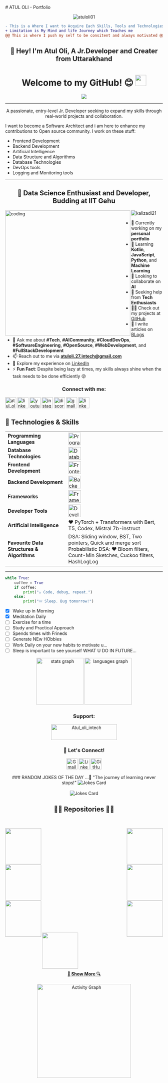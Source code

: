 <p># ATUL OLI - Portfolio  <p align="center">
  <img src="https://komarev.com/ghpvc/?username=atuloli01&label=Profile%20Views&color=0e75b6&style=flat" alt="atuloli01" />
</p></p>

```diff
- This is a Where I want to Acquire Each Skills, Tools and Technologies
+ Limitation is My Mind and life Journey which Teaches me 
@@ This is where I push my self to be consitent and always motivated @@
```

<h2 align="center">👋 Hey! I'm Atul Oli, A Jr.Developer and Creater from Uttarakhand</h2>

<h1 align="center">Welcome to my GitHub!  😊 <img src="https://media.giphy.com/media/hvRJCLFzcasrR4ia7z/giphy.gif" width="35" /></h1>

<p align="center">
  <a href="https://github.com/DenverCoder1/readme-typing-svg">
    <img src="https://readme-typing-svg.herokuapp.com?lines=Coder%20|%20Learner%20|%20Engineer%20|%20Developer;Aspiring%20Web%20Developer;Always%20Eager%20To%20Learn%20New%20Things&center=true&width=600&height=80">
  </a>
</p>

<hr>

<p align="center">
  A passionate, entry-level Jr. Developer seeking to expand my skills through real-world projects and collaboration. 
  </p>
  I want to become a Software Architect and i am here to enhance my contributions to Open source community. I work on these stuff:
<ul dir="auto">
<li>Frontend Development</li>
<li>Backend Development</li>
<li>Artificial Intelligence</li>
<li>Data Structure and Algorithms</li>
<li>Database Technologies</li>
<li>DevOps tools</li>
<li>Logging and Monitoring tools</li>
</ul>


---






<h2 align="center">🌱 Data Science Enthusiast and Developer, Budding at IIT Gehu</h2>

<img align="left" alt="coding" width="400" src="https://cdn.filestackcontent.com/efbSR18hT5uRKuo0zoMA">

<p align="left">
  <img src="https://komarev.com/ghpvc/?username=kalixadi21&label=Profile%20Views&color=0e75b6&style=flat" alt="kalizadi21" />
</p>

- 🔭 Currently working on my **personal portfolio**  
- 🌱 Learning **Kotlin**, **JavaScript**, **Python**, and **Machine Learning**  
- 👯 Looking to collaborate on **AI**  
- 🤝 Seeking help from **Tech Enthusiasts**  
- 👨‍💻 Check out my projects at [GitHub](https://github.com/Atuloli01)  
- 📝 I write articles on [BLogs]([https://github.com/Atuloli01/BLogs](https://medium.com/@Atul_inTech))  
- 💬 Ask me about **#Tech**, **#AICommunity**, **#CloudDevOps**, **#SoftwareEngineering**, **#OpenSource**, **#WebDevelopment**, and **#FullStackDevelopment**  
- 📫 Reach out to me via **atuloli.27.intech@gmail.com**  
- 📄 Explore my experience on [LinkedIn](https://www.linkedin.com/in/atul-oli27-intech/)  
- ⚡ **Fun Fact**: Despite being lazy at times, my skills always shine when the task needs to be done efficiently 😝

<h3 align="center">Connect with me:</h3>
<div>
<p align="left">
  <a href="https://twitter.com/atul_oli" target="blank"><img src="https://img.shields.io/twitter/follow/atul_oli?logo=twitter&style=for-the-badge" alt="atul_oli" height="35" /></a>
  <a href="https://linkedin.com/in/atul-oli27-intech" target="blank"><img src="https://img.shields.io/static/v1?message=LinkedIn&logo=linkedin&label=&color=0077B5&logoColor=white&labelColor=&style=for-the-badge" height="35" alt="linkedin logo" /></a>
  <a href="https://www.youtube.com" target="_blank"><img src="https://img.shields.io/static/v1?message=Youtube&logo=youtube&label=&color=FF0000&logoColor=white&labelColor=&style=for-the-badge" height="35" alt="youtube logo" /></a>
  <a href="https://www.instagram.com" target="_blank"><img src="https://img.shields.io/static/v1?message=Instagram&logo=instagram&label=&color=E4405F&logoColor=white&labelColor=&style=for-the-badge" height="35" alt="instagram logo" /></a>
    <a href="https://discord.com" target="_blank"><img src="https://img.shields.io/static/v1?message=Discord&logo=discord&label=&color=7289DA&logoColor=white&labelColor=&style=for-the-badge" height="35" alt="discord logo" /></a>
  <a href="mailto:your-email@example.com" target="_blank"><img src="https://img.shields.io/static/v1?message=Gmail&logo=gmail&label=&color=D14836&logoColor=white&labelColor=&style=for-the-badge" height="35" alt="gmail logo" /></a>
  <a href="https://www.linkedin.com" target="_blank"><img src="https://img.shields.io/static/v1?message=LinkedIn&logo=linkedin&label=&color=0077B5&logoColor=white&labelColor=&style=for-the-badge" height="35" alt="linkedin logo" /></a>
</p>
</div>


## 🌟 Technologies & Skills

<markdown-accessiblity-table data-catalyst="">
<table>
  <tbody>
    <tr>
      <td><strong>Programming Languages</strong></td>
      <td>
        <a target="_blank" rel="noopener noreferrer nofollow" href="https://skillicons.dev">
          <img height="40" src="https://skillicons.dev/icons?i=cpp,c,java&theme=dark" style="max-width: 100%;" alt="Programming Languages" />
        </a>
      </td>
    </tr>
    <tr>
      <td><strong>Database Technologies</strong></td>
      <td>
        <a target="_blank" rel="noopener noreferrer nofollow" href="https://skillicons.dev">
          <img height="40" src="https://skillicons.dev/icons?i=mysql,postgresql,mongodb,firebase&theme=dark" style="max-width: 100%;" alt="Database Technologies" />
        </a>
      </td>
    </tr>
    <tr>
      <td><strong>Frontend Development</strong></td>
      <td>
        <a target="_blank" rel="noopener noreferrer nofollow" href="https://skillicons.dev">
          <img height="40" src="https://skillicons.dev/icons?i=html,css,js,react,threejs&theme=dark" style="max-width: 100%;" alt="Frontend Development" />
        </a>
      </td>
    </tr>
    <tr>
      <td><strong>Backend Development</strong></td>
      <td>
        <a target="_blank" rel="noopener noreferrer nofollow" href="https://skillicons.dev">
          <img height="40" src="https://skillicons.dev/icons?i=nodejs,nextjs&theme=dark" style="max-width: 100%;" alt="Backend Development" />
        </a>
      </td>
    </tr>
    <tr>
      <td><strong>Frameworks</strong></td>
      <td>
        <a target="_blank" rel="noopener noreferrer nofollow" href="https://skillicons.dev">
          <img height="40" src="https://skillicons.dev/icons?i=postman,sass,tailwind&theme=dark" style="max-width: 100%;" alt="Frameworks" />
        </a>
      </td>
    </tr>
    <tr>
      <td><strong>Developer Tools</strong></td>
      <td>
        <a target="_blank" rel="noopener noreferrer nofollow" href="https://skillicons.dev">
          <img height="40" src="https://skillicons.dev/icons?i=git,github,gitlab,netlify,cloudflare&theme=dark" style="max-width: 100%;" alt="Developer Tools" />
        </a>
      </td>
    </tr>
    <tr>
      <td><strong>Artificial Intelligence</strong></td>
      <td>
        ❤️ PyTorch + Transformers with Bert, T5, Codex, Mistral 7b-instruct
      </td>
    </tr>
    <tr>
      <td><strong>Favourite Data Structures & Algorithms</strong></td>
      <td>
        DSA: Sliding window, BST, Two pointers, Quick and merge sort<br>
        Probabilistic DSA: ❤️ Bloom filters, Count-Min Sketches, Cuckoo filters, HashLogLog
      </td>
    </tr>
  </tbody>
</table>
</markdown-accessiblity-table>

---

```python
while True:
    coffee = True
    if coffee:
        print("☕ Code, debug, repeat.")
    else:
        print("💤 Sleep. Bug tomorrow!")
```


<!-- Task List -->
* [x] Wake up in Morning
* [x] Meditation Daily 
* [ ] Exercise for a time
* [ ] Study and Practical Approach
* [ ] Spends times with Frineds
* [ ] Generate NEw HObbies
* [ ] Work Daily on your new habits to motivate u...
* [ ] Sleep is important to see yourself WHAT U DO IN FUTURE...

<div align="center">
  <img src="https://github-readme-stats.vercel.app/api?username=Atuloli01&show_icons=true&count_private=true&hide_title=false&theme=github_dark&hide_border=true" height="150" alt="stats graph" />
  <img src="https://github-readme-stats.vercel.app/api/top-langs?username=Atuloli01&layout=compact&langs_count=5&theme=github_dark&hide_border=true" height="150" alt="languages graph" />
</div>

<h3 align="center">Support:</h3>
<p align="center"><a href="https://www.buymeacoffee.com/Atul_oli_intech"><img align="center" src="https://cdn.buymeacoffee.com/buttons/v2/default-yellow.png" height="50" width="210" alt="Atul_oli_intech" /></a></p>

<h3 align="center">💼 Let's Connect!</h3>
<p align="center">
  <a href="mailto:atuloli.27intech@gmail.com"><img src="https://img.shields.io/static/v1?message=Gmail&logo=gmail&label=&color=D14836&logoColor=white&labelColor=&style=for-the-badge" height="35" alt="Gmail logo" /></a>
  <a href="https://linkedin.com/in/atul-oli27-intech" target="blank"><img src="https://img.shields.io/static/v1?message=LinkedIn&logo=linkedin&label=&color=0077B5&logoColor=white&labelColor=&style=for-the-badge" height="35" alt="LinkedIn logo" /></a>
  <a href="https://github.com/Atuloli01" target="blank"><img src="https://img.shields.io/static/v1?message=GitHub&logo=github&label=&color=black&logoColor=white&labelColor=&style=for-the-badge" height="35" alt="GitHub logo" /></a>
</p>



<div align="center">
### RANDOM JOKES OF THE DAY ...🌟 "The journey of learning never stops!"
  <img src="https://readme-jokes.vercel.app/api?hideBorder&theme=cobalt&qColor=%23944bcc&aColor=%23bbdb51" alt="Jokes Card" />
  <br /><br />
  <img src="https://readme-jokes.vercel.app/api?hideBorder&theme=dracula&textColor=%23ffffff" alt="Jokes Card" />
</div>
<h2 align="center">👨‍💻 Repositories 👨‍💻</h2>
<br>
<div width="100%" align="center">
  <a align="left" href="https://github.com/ss-shrishi2000/Seismic_Data_Visualizer" title="Seismic Data Visualizer"><img align="left" height="115" src="https://github-readme-stats.vercel.app/api/pin/?username=ss-shrishi2000&repo=Seismic_Data_Visualizer&theme=react&border_color=61dafb&border_radius=10"></a>

  <a align="right" href="https://github.com/ss-shrishi2000/Competitive-Programming" title="Competitive-Programming"><img align="right" height="115" src="https://github-readme-stats.vercel.app/api/pin/?username=ss-shrishi2000&repo=Competitive-Programming&theme=react&border_color=61dafb&border_radius=10"></a>
</div>

<br/><br/><br/><br/><br/><br/>
<div width="100%" align="center">
  <a align="left" href="https://github.com/ss-shrishi2000/handwritten-digit-classification" title="HandWritten-Digit-Classification"><img align="left" height="115" src="https://github-readme-stats.vercel.app/api/pin/?username=ss-shrishi2000&repo=handwritten-digit-classification&theme=react&border_color=61dafb&border_radius=10"></a>

  <a align="right" href="https://github.com/ss-shrishi2000/portfolio-react" title="Personal Portfolio"><img align="right" height="115" src="https://github-readme-stats.vercel.app/api/pin/?username=ss-shrishi2000&repo=Portfolio-React&theme=react&border_color=61dafb&border_radius=10"></a>
</div>
<br/><br/><br/><br/><br/><br/>
<div width="100%" align="center">
  <a align="left" href="https://github.com/ss-shrishi2000/CloudSure" title="CloudSure"><img align="left" height="115" src="https://github-readme-stats.vercel.app/api/pin/?username=ss-shrishi2000&repo=CloudSure&theme=react&border_color=61dafb&border_radius=10"></a>

  <a align="right" href="https://github.com/ss-shrishi2000/Algorithms_On_Graphs" title="Algorithms On Graphs"><img align="right" height="115" src="https://github-readme-stats.vercel.app/api/pin/?username=ss-shrishi2000&repo=Algorithms_On_Graphs&theme=react&border_color=61dafb&border_radius=10"></a>
</div>
<br/><br/><br/><br/><br/><br/>
<div width="100%" align="center">
  <a align="left" href="https://github.com/ss-shrishi2000/LeetCode_Practice" title="Problem-Solving"><img align="left" height="115" src="https://github-readme-stats.vercel.app/api/pin/?username=ss-shrishi2000&repo=LeetCode_Practice&theme=react&border_color=61dafb&border_radius=10"></a>
  
</div>
<br><br><br><br><br><br>
<h4 align="center">
  <a href="https://github.com/ss-shrishi2000?tab=repositories" title="Show Repositories">🔎 Show More 🔍</a>
</h4>


<p align="center">
  <img src="https://github-readme-activity-graph.vercel.app/graph?username=Atuloli01&radius=16&theme=github-dark&area=true&order=5&hide_border=true" height="300" alt="Activity Graph" />
</p>

